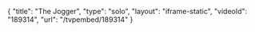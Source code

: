 {
    "title": "The Jogger",
    "type": "solo",
    "layout": "iframe-static",
    "videoId": "189314",
    "url": "\/tvpembed\/189314"
}